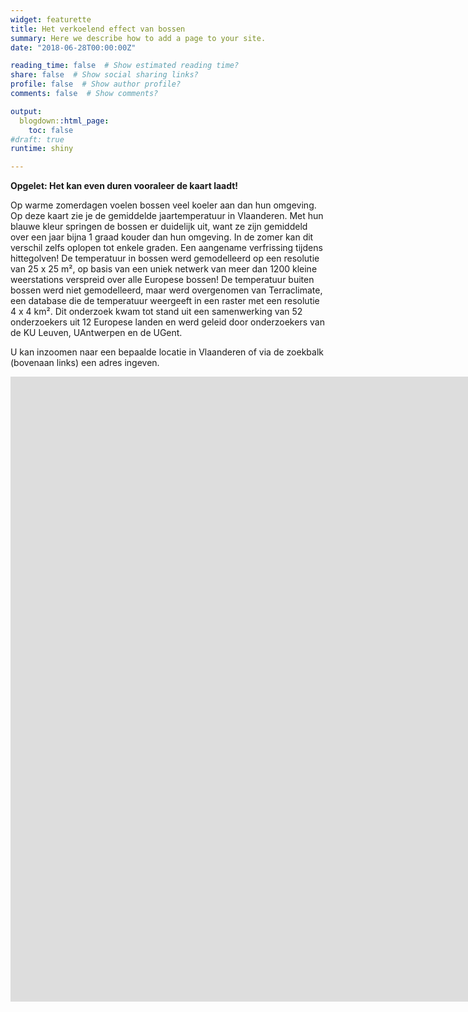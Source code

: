 ```yaml
---
widget: featurette
title: Het verkoelend effect van bossen
summary: Here we describe how to add a page to your site.
date: "2018-06-28T00:00:00Z"

reading_time: false  # Show estimated reading time?
share: false  # Show social sharing links?
profile: false  # Show author profile?
comments: false  # Show comments?

output:
  blogdown::html_page:
    toc: false
#draft: true
runtime: shiny

---
```

**Opgelet: Het kan even duren vooraleer de kaart laadt!**

Op warme zomerdagen voelen bossen veel koeler aan dan hun omgeving. Op deze kaart zie je de gemiddelde jaartemperatuur in Vlaanderen. Met hun blauwe kleur springen de bossen er duidelijk uit, want ze zijn gemiddeld over een jaar bijna 1 graad kouder dan hun omgeving. In de zomer kan dit verschil zelfs oplopen tot enkele graden. Een aangename verfrissing tijdens hittegolven!
De temperatuur in bossen werd gemodelleerd op een resolutie van 25 x 25 m², op basis van een uniek netwerk van meer dan 1200 kleine weerstations verspreid over alle Europese bossen! De temperatuur buiten bossen werd niet gemodelleerd, maar werd overgenomen van Terraclimate, een database die de temperatuur weergeeft in een raster met een resolutie 4 x 4 km². Dit onderzoek kwam tot stand uit een samenwerking van 52 onderzoekers uit 12 Europese landen en werd geleid door onderzoekers van de KU Leuven, UAntwerpen en de UGent.

U kan inzoomen naar een bepaalde locatie in Vlaanderen of via de zoekbalk (bovenaan links) een adres ingeven.

<iframe height="1000" width="2500" frameborder="no" src="https://stefhaesen.shinyapps.io/airco_bossen/"> </iframe>


